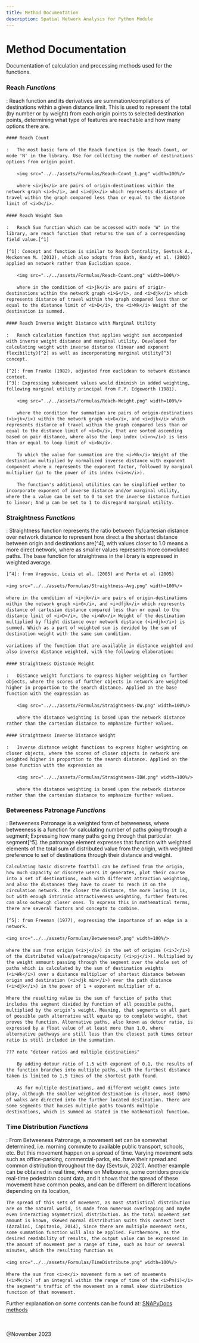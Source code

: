 ```yaml
---
title: Method Documentation
description: Spatial Network Analysis for Python Module
---
```


# Method Documentation

Documentation of calculation and processing methods used for the functions.

### Reach <i>Functions</i>

:   Reach function and its derivatives are summation/compilations of destinations within a given distance limit. This is used to represent the total (by number or by weight) from each origin points to selected destination points, determining what type of features are reachable and how many options there are.

    #### Reach Count

    :   The most basic form of the Reach function is the Reach Count, or mode 'N' in the library. Use for collecting the number of destinations options from origin point.

        <img src="../../assets/Formulas/Reach-Count_1.png" width=100%/>

        where <i>jk</i> are pairs of origin-destinations within the network graph <i>G</i>, and <i>djk</i> which represents distance of travel within the graph compared less than or equal to the distance limit of <i>D</i>.

    #### Reach Weight Sum

    :   Reach Sum function which can be accessed with mode 'W' in the library, are reach function that returns the sum of a corresponding field value.[^1]

    [^1]: Concept and function is similar to Reach Centrality, Sevtsuk A., Meckonnen M. (2012), which also adopts from Bath, Handy et al. (2002) applied on network rather than Euclidian space.

        <img src="../../assets/Formulas/Reach-Count.png" width=100%/>

        where in the condition of <i>jk</i> are pairs of origin-destinations within the network graph <i>G</i>, and <i>djk</i> which represents distance of travel within the graph compared less than or equal to the distance limit of <i>D</i>, the <i>Wk</i> Weight of the destination is summed.
    
    #### Reach Inverse Weight Distance with Marginal Utility

    :   Reach calculation function that applies weight sum accompanied with inverse weight distance and marginal utility. Developed for calculating weight with inverse distance (linear and exponent flexibility)[^2] as well as incorporating marginal utility[^3] concept.

    [^2]: from Franke (1982), adjusted from euclidean to network distance context.
    [^3]: Expressing subsequent values would diminish in added weighting, following marginal utility principal from F.Y. Edgeworth (1981).

        <img src="../../assets/Formulas/Reach-Weight.png" width=100%/>

        where the condition for summation are pairs of origin-destinations (<i>jk</i>) within the network graph <i>G</i>, and <i>djk</i> which represents distance of travel within the graph compared less than or equal to the distance limit of <i>D</i>, that are sorted ascending based on pair distance, where also the loop index (<i>n</i>) is less than or equal to loop limit of <i>N</i>. 

        To which the value for summation are the <i>Wk</i> Weight of the destination multiplied by normalized inverse distance with exponent component where α represents the exponent factor, followed by marginal multiplier (μ) to the power of its index (<i>n</i>).
        
        The function's additional utilities can be simplified wether to incorporate exponent of inverse distance and/or marginal utility, where the α value can be set to 0 to set the inverse distance funtion to linear; And μ can be set to 1 to disregard marginal utility.
    
### Straightness <i>Functions</i>

:   Straightness function represents the ratio between fly/cartesian distance over network distance to represent how direct a the shortest distance between origin and destinations are[^4], with values closer to 1.0 means a more direct network, where as smaller values represents more convoluted paths. The base function for straightness in the library is expressed in weighted average.

    [^4]: from Vragovic, Louis et al. (2005) and Porta et al (2005)

    <img src="../../assets/Formulas/Straightness-Avg.png" width=100%/>

    where in the condition of <i>jk</i> are pairs of origin-destinations within the network graph <i>G</i>, and <i>dfjk</i> which represents distance of cartesian distance compared less than or equal to the distance limit of <i>D</i>, the <i>Wk</i> Weight of the destination multiplied by flight distance over network distance (<i>djk</i>) is summed. Which as a part of weighted sum is devided by the sum of destination weight with the same sum condition.

    variations of the function that are available in distance weighted and also inverse distance weighted, with the following elaboration:

    #### Straightness Distance Weight

    :   Distance weight functions to express higher weighting on further objects, where the scores of further objects in network are weighted higher in proportion to the search distance. Applied on the base function with the expression as

        <img src="../../assets/Formulas/Straightness-DW.png" width=100%/>

        where the distance weighting is based upon the network distance rather than the cartesian distance to emphasize further values.
    
    #### Straightness Inverse Distance Weight

    :   Inverse distance weight functions to express higher weighting on closer objects, where the scores of closer objects in network are weighted higher in proportion to the search distance. Applied on the base function with the expression as

        <img src="../../assets/Formulas/Straightness-IDW.png" width=100%/>

        where the distance weighting is based upon the network distance rather than the cartesian distance to emphasize further values.

### Betweeness Patronage <i>Functions</i>

:   Betweeness Patronage is a weighted form of betweeness, where betweeness is a function for calculating number of paths going through a segment; Expressing how many paths going through that particular segment[^5]. the patronage element expresses that function with weighted elements of the total sum of distributed value from the origin, with weighted preference to set of destinations through their distance and weight.

    Calculating basic discrete footfall can be defined from the origin, how much capacity or discrete users it generates, plot their course into a set of destinations, each with different attraction weighting, and also the distances they have to cover to reach it on the circulation network. the closer the distance, the more luring it is, but with enough intrinsic attractiveness weighting, further features can also outweigh closer ones. To express this in mathematical terms, there are several factors and concepts to combine.

    [^5]: from Freeman (1977), expressing the importance of an edge in a network.

    <img src="../../assets/Formulas/BetweenessP.png" width=100%/>

    where the sum from origin (<i>j</i>) in the set of origins (<i>J</i>) of the distributed value/patronage/capacity (<i>pj</i>). Multiplied by the weight ammount passing through the segment over the whole set of paths which is calculated by the sum of destination weights (<i>Wk</i>) over a distance multiplier of shortest distance between origin and destination (<i>djk min</i>) over the path distance (<i>djk</i>) in the power of 1 + exponent multiplier of α.

    Where the resulting value is the sum of function of paths that includes the segment divided by function of all possible paths, multiplied by the origin’s weight. Meaning, that segments on all part of possible path alternative will equate up to complete weight, that proves the function. Alternative paths, also known as detour ratio, is expressed by a float value of at least more than 1.0, where alternative pathways are still less than the closest path times detour ratio is still included in the summation.

    ??? note "detour ratios and multiple destinations"

        By adding detour ratio of 1.5 with exponent of 0.1, the results of the function branches into multiple paths, with the furthest distance taken is limited to 1.5 times of the shortest path found.

        As for multiple destinations, and different weight comes into play, although the smaller weighted destination is closer, most (60%) of walks are directed into the further located destination. There are some segments that houses multiple paths towards multiple destinations, which is summed as stated in the mathematical function.

### Time Distribution <i>Functions</i>

:   From Betweeness Patronage, a movement set can be somewhat determined, i.e. morning commute to available public transport, schools, etc. But this movement happen on a spread of time. Varying movement sets such as office-parking, commercial-parks, etc. have their spread and common distribution throughout the day (Sevtsuk, 2021). Another example can be obtained in real time, where on Melbourne, some corridors provide real-time pedestrian count data, and it shows that the spread of these movement have common peaks, and can be different on different locations depending on its location,

    The spread of this sets of movement, as most statistical distribution are on the natural world, is made from numerous overlapping and maybe even interacting asymmetrical distribution. As the total movement set amount is known, skewed normal distribution suits this context best (Azzalini, Capitanio, 2014), Since there are multiple movement sets, some summation function will also be applied. Furthermore, as the desired readability of results, the output value can be expressed in the amount of movement per a range of time, such as hour or several minutes, which the resulting function as

    <img src="../../assets/Formulas/TimeDistribute.png" width=100%/>

    Where the sum from <i>m</i> movement form a set of movements (<i>M</i>) of an integral within the range of time of the <i>Pm(i)</i> the segment's traffic of the movement on a nomal skew distribution function of that movement.

Further explanation on some contents can be found at:
<u>[SNAPyDocs methods](https://github.com/kevinsutjijadi/SNAPyDocs/tree/main/Methods)</u>
    
<br><br>
@November 2023